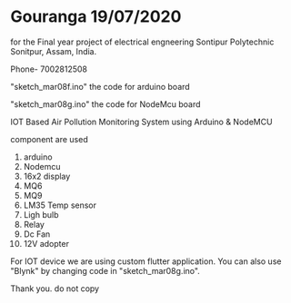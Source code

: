 # Gouranga 19/07/2020

for the Final year project of electrical engneering
Sontipur Polytechnic
Sonitpur, Assam, India.

Phone- 7002812508


"sketch_mar08f.ino"
the code for arduino board

"sketch_mar08g.ino"
the code for NodeMcu board

 IOT Based Air Pollution Monitoring System using Arduino & NodeMCU
 
component are used

1. arduino
2. Nodemcu
3. 16x2 display
4. MQ6
5. MQ9
6. LM35 Temp sensor
7. Ligh bulb
8. Relay
9. Dc Fan
10. 12V adopter

For IOT device we are using custom flutter application. You can also use "Blynk" by changing code in "sketch_mar08g.ino".

Thank you. do not copy

